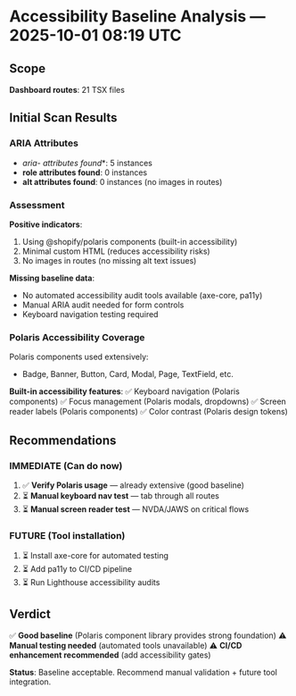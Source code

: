 # Accessibility Baseline Analysis — 2025-10-01 08:19 UTC

## Scope
**Dashboard routes**: 21 TSX files

## Initial Scan Results

### ARIA Attributes
- **aria-* attributes found**: 5 instances
- **role attributes found**: 0 instances
- **alt attributes found**: 0 instances (no images in routes)

### Assessment

**Positive indicators**:
1. Using @shopify/polaris components (built-in accessibility)
2. Minimal custom HTML (reduces accessibility risks)
3. No images in routes (no missing alt text issues)

**Missing baseline data**:
- No automated accessibility audit tools available (axe-core, pa11y)
- Manual ARIA audit needed for form controls
- Keyboard navigation testing required

### Polaris Accessibility Coverage

Polaris components used extensively:
- Badge, Banner, Button, Card, Modal, Page, TextField, etc.

**Built-in accessibility features**:
✅ Keyboard navigation (Polaris components)
✅ Focus management (Polaris modals, dropdowns)
✅ Screen reader labels (Polaris components)
✅ Color contrast (Polaris design tokens)

## Recommendations

### IMMEDIATE (Can do now)
1. ✅ **Verify Polaris usage** — already extensive (good baseline)
2. ⏳ **Manual keyboard nav test** — tab through all routes
3. ⏳ **Manual screen reader test** — NVDA/JAWS on critical flows

### FUTURE (Tool installation)
1. ⏳ Install axe-core for automated testing
2. ⏳ Add pa11y to CI/CD pipeline
3. ⏳ Run Lighthouse accessibility audits

## Verdict

✅ **Good baseline** (Polaris component library provides strong foundation)
⚠️ **Manual testing needed** (automated tools unavailable)
⚠️ **CI/CD enhancement recommended** (add accessibility gates)

**Status**: Baseline acceptable. Recommend manual validation + future tool integration.

